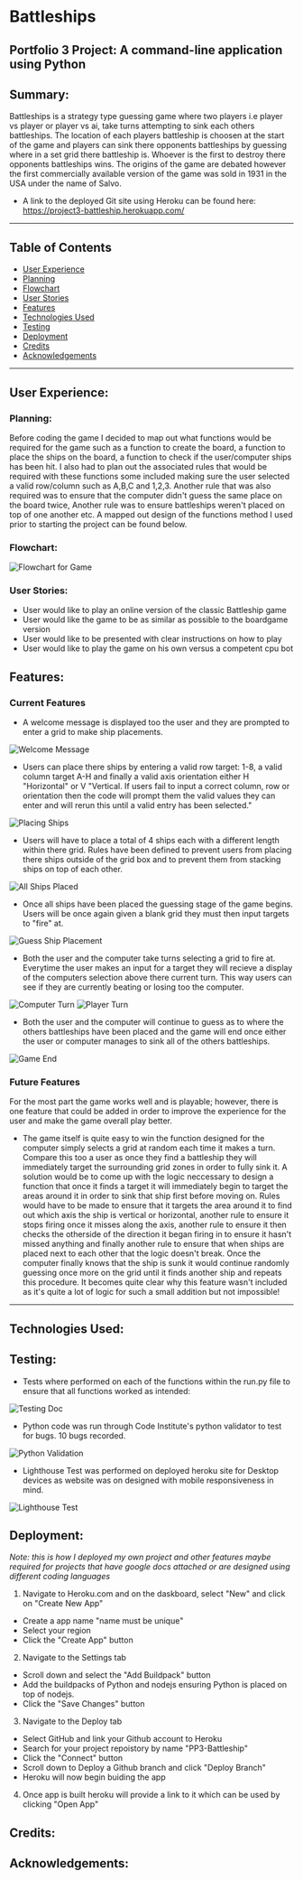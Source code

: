 # **Battleships**

## **Portfolio 3 Project: A command-line application using Python**

## **Summary:**
Battleships is a strategy type guessing game where two players i.e player vs player or player vs ai, take turns attempting to sink each others battleships. The location of each players battleship is choosen at the start of the game and players can sink there opponents battleships by guessing where in a set grid there battleship is. Whoever is the first to destroy there opponents battleships wins. The origins of the game are debated however the first commercially available version of the game was sold in 1931 in the USA under the name of Salvo.

* A link to the deployed Git site using Heroku can be found here:
https://project3-battleship.herokuapp.com/

***

## **Table of Contents**

+ [User Experience](#user-experience)
+ [Planning](#planning)
+ [Flowchart](#flowchart)
+ [User Stories](#user-stories)
+ [Features](#features)
+ [Technologies Used](#technologies-used)
+ [Testing](#testing)
+ [Deployment](#deployment)
+ [Credits](#credits)
+ [Acknowledgements](#acknowledgements)

***

## **User Experience:**

### **Planning:**
Before coding the game I decided to map out what functions would be required for the game such as a function to create the board, a function to place the ships on the board, a function to check if the user/computer ships has been hit. I also had to plan out the associated rules that would be required with these functions some included making sure the user selected a valid row/column such as A,B,C and 1,2,3. Another rule that was also required was to ensure that the computer didn't guess the same place on the board twice, Another rule was to ensure battleships weren't placed on top of one another etc. A mapped out design of the functions method I used prior to starting the project can be found below.

### **Flowchart:**
![Flowchart for Game](assets/readme-images/Flow%20Chart%20-%20Battleship.png)


### **User Stories:**

- User would like to play an online version of the classic Battleship game
- User would like the game to be as similar as possible to the boardgame version
- User would like to be presented with clear instructions on how to play
- User would like to play the game on his own versus a competent cpu bot


## **Features:**

### **Current Features**

- A welcome message is displayed too the user and they are prompted to enter a grid to make ship placements.

![Welcome Message](assets/readme-images/game-welcome.PNG)

- Users can place there ships by entering a valid row target: 1-8, a valid column target A-H and finally a valid axis orientation either H "Horizontal" or V "Vertical. If users fail to input a correct column, row or orientation then the code will prompt them the valid values they can enter and will rerun this until a valid entry has been selected."

![Placing Ships](assets/readme-images/game-place-ship.PNG)

- Users will have to place a total of 4 ships each with a different length within there grid. Rules have been defined to prevent users from placing there ships outside of the grid box and to prevent them from stacking ships on top of each other.

![All Ships Placed](assets/readme-images/game-all-ships-placed.PNG)

- Once all ships have been placed the guessing stage of the game begins. Users will be once again given a blank grid they must then input targets to "fire" at. 

![Guess Ship Placement](assets/readme-images/game-guess-ship.PNG)

- Both the user and the computer take turns selecting a grid to fire at. Everytime the user makes an input for a target they will recieve a display of the computers selection above there current turn. This way users can see if they are currently beating or losing too the computer.

![Computer Turn](assets/readme-images/game-computer-turn.PNG)
![Player Turn](assets/readme-images/game-player-turn.PNG)

- Both the user and the computer will continue to guess as to where the others battleships have been placed and the game will end once either the user or computer manages to sink all of the others battleships.

![Game End](assets/readme-images/game-you-win.PNG)

### **Future Features**

For the most part the game works well and is playable; however, there is one feature that could be added in order to improve the experience for the user and make the game overall play better.

- The game itself is quite easy to win the function designed for the computer simply selects a grid at random each time it makes a turn. Compare this too a user as once they find a battleship they will immediately target the surrounding grid zones in order to fully sink it. A solution would be to come up with the logic neccessary to design a function that once it finds a target it will immediately begin to target the areas around it in order to sink that ship first before moving on. Rules would have to be made to ensure that it targets the area around it to find out which axis the ship is vertical or horizontal, another rule to ensure it stops firing once it misses along the axis, another rule to ensure it then checks the otherside of the direction it began firing in to ensure it hasn't missed anything and finally another rule to ensure that when ships are placed next to each other that the logic doesn't break. Once the computer finally knows that the ship is sunk it would continue randomly guessing once more on the grid until it finds another ship and repeats this procedure. It becomes quite clear why this feature wasn't included as it's quite a lot of logic for such a small addition but not impossible!


***

## **Technologies Used:**



## **Testing:**

- Tests where performed on each of the functions within the run.py file to ensure that all functions worked as intended:

![Testing Doc](assets/readme-images/PP3-Testing-Doc.PNG)

- Python code was run through Code Institute's python validator to test for bugs. 10 bugs recorded.

![Python Validation](assets/readme-images/python-validation.PNG)

- Lighthouse Test was performed on deployed heroku site for Desktop devices as website was on designed with mobile responsiveness in mind.

![Lighthouse Test](assets/readme-images/lighthouse-test-pp3.PNG)

## **Deployment:**
*Note: this is how I deployed my own project and other features maybe required for projects that have google docs attached or are designed using different coding languages* 

1. Navigate to Heroku.com and on the daskboard, select "New" and click on "Create New App"
- Create a app name "name must be unique"
- Select your region
- Click the "Create App" button

2. Navigate to the Settings tab
- Scroll down and select the "Add Buildpack" button
- Add the buildpacks of Python and nodejs ensuring Python is placed on top of nodejs.
- Click the "Save Changes" button

3. Navigate to the Deploy tab
- Select GitHub and link your Github account to Heroku
- Search for your project repoistory by name "PP3-Battleship"
- Click the "Connect" button
- Scroll down to Deploy a Github branch and click "Deploy Branch"
- Heroku will now begin buiding the app

4. Once app is built heroku will provide a link to it which can be used by clicking "Open App"

## **Credits:**



## **Acknowledgements:**